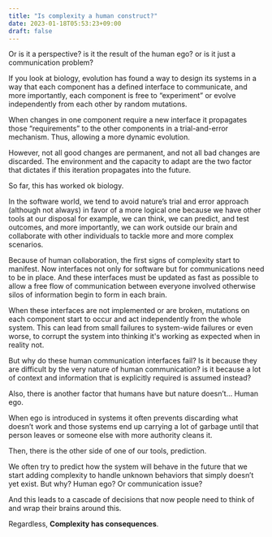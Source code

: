```yaml
---
title: "Is complexity a human construct?"
date: 2023-01-18T05:53:23+09:00
draft: false
---
```


Or is it a perspective? is it the result of the human ego? or is it just a communication problem?

If you look at biology, evolution has found a way to design its systems in a way that each component has a defined interface to communicate, and more importantly, each component is free to “experiment” or evolve independently from each other by random mutations.

When changes in one component require a new interface it propagates those “requirements” to the other components in a trial-and-error mechanism. Thus, allowing a more dynamic evolution.

However, not all good changes are permanent, and not all bad changes are discarded. The environment and the capacity to adapt are the two factor that dictates if this iteration propagates into the future.

So far, this has worked ok biology.

In the software world, we tend to avoid nature’s trial and error approach (although not always) in favor of a more logical one because we have other tools at our disposal for example, we can think, we can predict, and test outcomes, and more importantly, we can work outside our brain and collaborate with other individuals to tackle more and more complex scenarios.

Because of human collaboration, the first signs of complexity start to manifest. Now interfaces not only for software but for communications need to be in place. And these interfaces must be updated as fast as possible to allow a free flow of communication between everyone involved otherwise silos of information begin to form in each brain.

When these interfaces are not implemented or are broken, mutations on each component start to occur and act independently from the whole system. This can lead from small failures to system-wide failures or even worse, to corrupt the system into thinking it's working as expected when in reality not.

But why do these human communication interfaces fail? Is it because they are difficult by the very nature of human communication? is it because a lot of context and information that is explicitly required is assumed instead?

Also, there is another factor that humans have but nature doesn’t… Human ego.

When ego is introduced in systems it often prevents discarding what doesn’t work and those systems end up carrying a lot of garbage until that person leaves or someone else with more authority cleans it.

Then, there is the other side of one of our tools, prediction.

We often try to predict how the system will behave in the future that we start adding complexity to handle unknown behaviors that simply doesn’t yet exist. But why? Human ego? Or communication issue?

And this leads to a cascade of decisions that now people need to think of and wrap their brains around this.

Regardless, **Complexity has consequences**.


